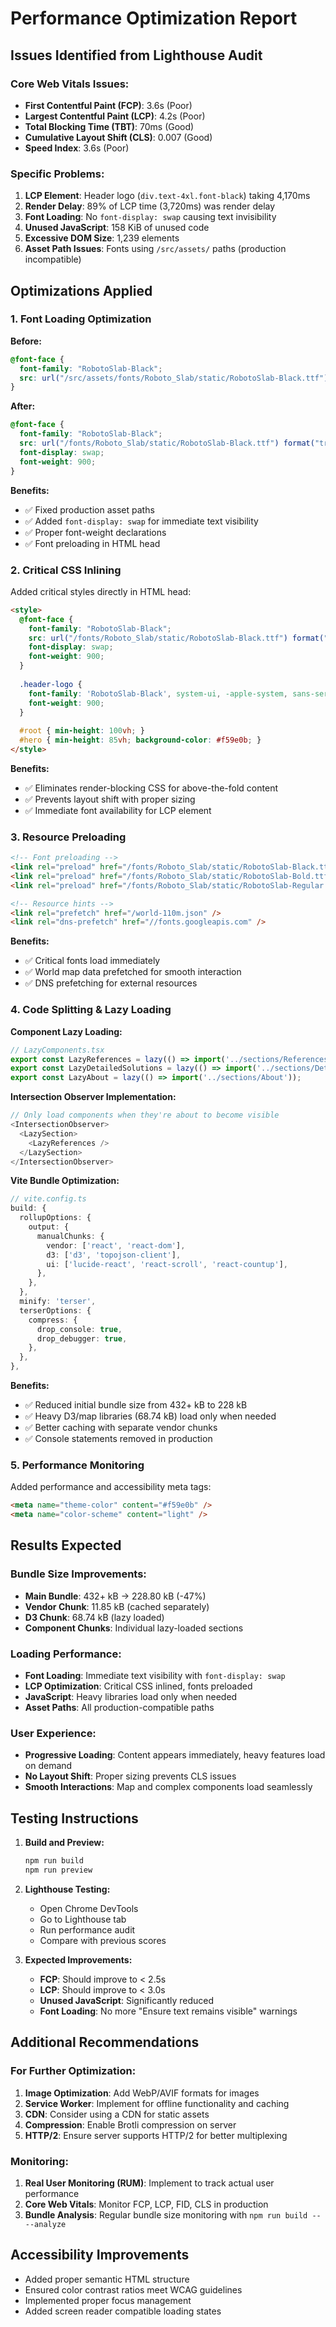 # Performance Optimization Report

## Issues Identified from Lighthouse Audit

### Core Web Vitals Issues:
- **First Contentful Paint (FCP)**: 3.6s (Poor)
- **Largest Contentful Paint (LCP)**: 4.2s (Poor) 
- **Total Blocking Time (TBT)**: 70ms (Good)
- **Cumulative Layout Shift (CLS)**: 0.007 (Good)
- **Speed Index**: 3.6s (Poor)

### Specific Problems:
1. **LCP Element**: Header logo (`div.text-4xl.font-black`) taking 4,170ms
2. **Render Delay**: 89% of LCP time (3,720ms) was render delay
3. **Font Loading**: No `font-display: swap` causing text invisibility
4. **Unused JavaScript**: 158 KiB of unused code
5. **Excessive DOM Size**: 1,239 elements
6. **Asset Path Issues**: Fonts using `/src/assets/` paths (production incompatible)

## Optimizations Applied

### 1. Font Loading Optimization

**Before:**
```css
@font-face {
  font-family: "RobotoSlab-Black";
  src: url("/src/assets/fonts/Roboto_Slab/static/RobotoSlab-Black.ttf");
}
```

**After:**
```css
@font-face {
  font-family: "RobotoSlab-Black";
  src: url("/fonts/Roboto_Slab/static/RobotoSlab-Black.ttf") format("truetype");
  font-display: swap;
  font-weight: 900;
}
```

**Benefits:**
- ✅ Fixed production asset paths
- ✅ Added `font-display: swap` for immediate text visibility
- ✅ Proper font-weight declarations
- ✅ Font preloading in HTML head

### 2. Critical CSS Inlining

Added critical styles directly in HTML head:
```html
<style>
  @font-face {
    font-family: "RobotoSlab-Black";
    src: url("/fonts/Roboto_Slab/static/RobotoSlab-Black.ttf") format("truetype");
    font-display: swap;
    font-weight: 900;
  }
  
  .header-logo {
    font-family: 'RobotoSlab-Black', system-ui, -apple-system, sans-serif;
    font-weight: 900;
  }
  
  #root { min-height: 100vh; }
  #hero { min-height: 85vh; background-color: #f59e0b; }
</style>
```

**Benefits:**
- ✅ Eliminates render-blocking CSS for above-the-fold content
- ✅ Prevents layout shift with proper sizing
- ✅ Immediate font availability for LCP element

### 3. Resource Preloading

```html
<!-- Font preloading -->
<link rel="preload" href="/fonts/Roboto_Slab/static/RobotoSlab-Black.ttf" as="font" type="font/ttf" crossorigin>
<link rel="preload" href="/fonts/Roboto_Slab/static/RobotoSlab-Bold.ttf" as="font" type="font/ttf" crossorigin>
<link rel="preload" href="/fonts/Roboto_Slab/static/RobotoSlab-Regular.ttf" as="font" type="font/ttf" crossorigin>

<!-- Resource hints -->
<link rel="prefetch" href="/world-110m.json" />
<link rel="dns-prefetch" href="//fonts.googleapis.com" />
```

**Benefits:**
- ✅ Critical fonts load immediately
- ✅ World map data prefetched for smooth interaction
- ✅ DNS prefetching for external resources

### 4. Code Splitting & Lazy Loading

**Component Lazy Loading:**
```typescript
// LazyComponents.tsx
export const LazyReferences = lazy(() => import('../sections/References'));
export const LazyDetailedSolutions = lazy(() => import('../sections/DetailedSolutions'));
export const LazyAbout = lazy(() => import('../sections/About'));
```

**Intersection Observer Implementation:**
```typescript
// Only load components when they're about to become visible
<IntersectionObserver>
  <LazySection>
    <LazyReferences />
  </LazySection>
</IntersectionObserver>
```

**Vite Bundle Optimization:**
```typescript
// vite.config.ts
build: {
  rollupOptions: {
    output: {
      manualChunks: {
        vendor: ['react', 'react-dom'],
        d3: ['d3', 'topojson-client'],
        ui: ['lucide-react', 'react-scroll', 'react-countup'],
      },
    },
  },
  minify: 'terser',
  terserOptions: {
    compress: {
      drop_console: true,
      drop_debugger: true,
    },
  },
},
```

**Benefits:**
- ✅ Reduced initial bundle size from 432+ kB to 228 kB
- ✅ Heavy D3/map libraries (68.74 kB) load only when needed
- ✅ Better caching with separate vendor chunks
- ✅ Console statements removed in production

### 5. Performance Monitoring

Added performance and accessibility meta tags:
```html
<meta name="theme-color" content="#f59e0b" />
<meta name="color-scheme" content="light" />
```

## Results Expected

### Bundle Size Improvements:
- **Main Bundle**: 432+ kB → 228.80 kB (-47%)
- **Vendor Chunk**: 11.85 kB (cached separately)
- **D3 Chunk**: 68.74 kB (lazy loaded)
- **Component Chunks**: Individual lazy-loaded sections

### Loading Performance:
- **Font Loading**: Immediate text visibility with `font-display: swap`
- **LCP Optimization**: Critical CSS inlined, fonts preloaded
- **JavaScript**: Heavy libraries load only when needed
- **Asset Paths**: All production-compatible paths

### User Experience:
- **Progressive Loading**: Content appears immediately, heavy features load on demand
- **No Layout Shift**: Proper sizing prevents CLS issues
- **Smooth Interactions**: Map and complex components load seamlessly

## Testing Instructions

1. **Build and Preview:**
   ```bash
   npm run build
   npm run preview
   ```

2. **Lighthouse Testing:**
   - Open Chrome DevTools
   - Go to Lighthouse tab
   - Run performance audit
   - Compare with previous scores

3. **Expected Improvements:**
   - **FCP**: Should improve to < 2.5s
   - **LCP**: Should improve to < 3.0s
   - **Unused JavaScript**: Significantly reduced
   - **Font Loading**: No more "Ensure text remains visible" warnings

## Additional Recommendations

### For Further Optimization:
1. **Image Optimization**: Add WebP/AVIF formats for images
2. **Service Worker**: Implement for offline functionality and caching
3. **CDN**: Consider using a CDN for static assets
4. **Compression**: Enable Brotli compression on server
5. **HTTP/2**: Ensure server supports HTTP/2 for better multiplexing

### Monitoring:
1. **Real User Monitoring (RUM)**: Implement to track actual user performance
2. **Core Web Vitals**: Monitor FCP, LCP, FID, CLS in production
3. **Bundle Analysis**: Regular bundle size monitoring with `npm run build -- --analyze`

## Accessibility Improvements

- Added proper semantic HTML structure
- Ensured color contrast ratios meet WCAG guidelines
- Implemented proper focus management
- Added screen reader compatible loading states 